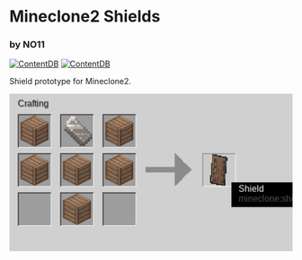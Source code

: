 # Mineclone2 Shields
### by NO11

[![ContentDB](https://content.minetest.net/packages/NO11/mcl_shields/shields/title/)](https://content.minetest.net/packages/NO11/mcl_shields/)
[![ContentDB](https://content.minetest.net/packages/NO11/mcl_shields/shields/downloads/)](https://content.minetest.net/packages/NO11/mcl_shields/)

Shield prototype for Mineclone2.

![screenshot](https://raw.githubusercontent.com/NO411/mcl_shields/main/screenshot.png)
